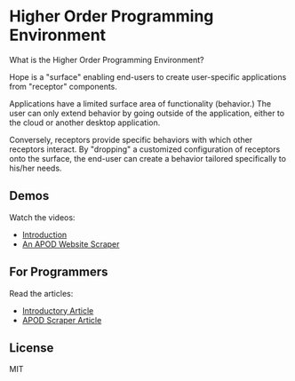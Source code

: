 Higher Order Programming Environment
=========

What is the Higher Order Programming Environment?

Hope is a "surface" enabling end-users to create user-specific applications from "receptor" components.

Applications have a limited surface area of functionality (behavior.)  The user can only extend behavior by going outside of the application, either to the cloud or another desktop application.

Conversely, receptors provide specific behaviors with which other receptors interact.  By "dropping" a customized configuration of receptors onto the surface, the end-user can create a behavior tailored specifically to his/her needs.

Demos
----

Watch the videos:

 - [Introduction]
 - [An APOD Website Scraper]

For Programmers
----

Read the articles:

 - [Introductory Article]
 - [APOD Scraper Article] 

License
----

MIT




[Introduction]:http://youtu.be/O1V4XSYYNxs
[An APOD Website Scraper]:http://youtu.be/NdapAL2tt7w
[Introductory Article]: http://www.codeproject.com/Articles/777843/HOPE-Higher-Order-Programming-Environment
[APOD Scraper Article]:http://www.codeproject.com/Articles/781135/APOD-Website-Scraper-a-HOPE-demonstration
